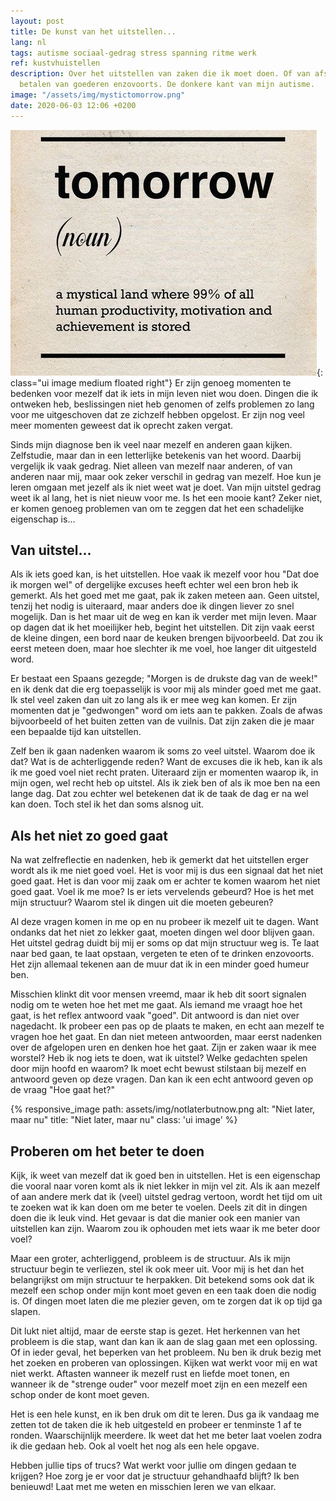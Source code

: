 ```yaml
---
layout: post
title: De kunst van het uitstellen...
lang: nl
tags: autisme sociaal-gedrag stress spanning ritme werk
ref: kustvhuistellen
description: Over het uitstellen van zaken die ik moet doen. Of van afspraken, het
  betalen van goederen enzovoorts. De donkere kant van mijn autisme.
image: "/assets/img/mystictomorrow.png"
date: 2020-06-03 12:06 +0200
---
```

![Morgen is een mysterieus land, waar 99% van de motivatie en taken is.](/assets/img/mystictomorrow.png){: class="ui image medium floated right"}
Er zijn genoeg momenten te bedenken voor mezelf dat ik iets in mijn leven niet wou doen. Dingen die ik ontweken heb, beslissingen niet heb genomen of zelfs problemen zo lang voor me uitgeschoven dat ze zichzelf hebben opgelost. Er zijn nog veel meer momenten geweest dat ik oprecht zaken vergat.

Sinds mijn diagnose ben ik veel naar mezelf en anderen gaan kijken. Zelfstudie, maar dan in een letterlijke betekenis van het woord. Daarbij vergelijk ik vaak gedrag. Niet alleen van mezelf naar anderen, of van anderen naar mij, maar ook zeker verschil in gedrag van mezelf. Hoe kun je leren omgaan met jezelf als ik niet weet wat je doet. Van mijn uitstel gedrag weet ik al lang, het is niet nieuw voor me. Is het een mooie kant? Zeker niet, er komen genoeg problemen van om te zeggen dat het een schadelijke eigenschap is...

## Van uitstel...

Als ik iets goed kan, is het uitstellen. Hoe vaak ik mezelf voor hou "Dat doe ik morgen wel" of dergelijke excuses heeft echter wel een bron heb ik gemerkt. Als het goed met me gaat, pak ik zaken meteen aan. Geen uitstel, tenzij het nodig is uiteraard, maar anders doe ik dingen liever zo snel mogelijk. Dan is het maar uit de weg en kan ik verder met mijn leven. Maar op dagen dat ik het moeilijker heb, begint het uitstellen. Dit zijn vaak eerst de kleine dingen, een bord naar de keuken brengen bijvoorbeeld. Dat zou ik eerst meteen doen, maar hoe slechter ik me voel, hoe langer dit uitgesteld word.

Er bestaat een Spaans gezegde; "Morgen is de drukste dag van de week!" en ik denk dat die erg toepasselijk is voor mij als minder goed met me gaat. Ik stel veel zaken dan uit zo lang als ik er mee weg kan komen. Er zijn momenten dat je "gedwongen" word om iets aan te pakken. Zoals de afwas bijvoorbeeld of het buiten zetten van de vuilnis. Dat zijn zaken die je maar een bepaalde tijd kan uitstellen.

Zelf ben ik gaan nadenken waarom ik soms zo veel uitstel. Waarom doe ik dat? Wat is de achterliggende reden? Want de excuses die ik heb, kan ik als ik me goed voel niet recht praten. Uiteraard zijn er momenten waarop ik, in mijn ogen, wel recht heb op uitstel. Als ik ziek ben of als ik moe ben na een lange dag. Dat zou echter wel betekenen dat ik de taak de dag er na wel kan doen. Toch stel ik het dan soms alsnog uit.

## Als het niet zo goed gaat

Na wat zelfreflectie en nadenken, heb ik gemerkt dat het uitstellen erger wordt als ik me niet goed voel. Het is voor mij is dus een signaal dat het niet goed gaat. Het is dan voor mij zaak om er achter te komen waarom het niet goed gaat. Voel ik me moe? Is er iets vervelends gebeurd? Hoe is het met mijn structuur? Waarom stel ik dingen uit die moeten gebeuren?

Al deze vragen komen in me op en nu probeer ik mezelf uit te dagen. Want ondanks dat het niet zo lekker gaat, moeten dingen wel door blijven gaan. Het uitstel gedrag duidt bij mij er soms op dat mijn structuur weg is. Te laat naar bed gaan, te laat opstaan, vergeten te eten of te drinken enzovoorts. Het zijn allemaal tekenen aan de muur dat ik in een minder goed humeur ben.

Misschien klinkt dit voor mensen vreemd, maar ik heb dit soort signalen nodig om te weten hoe het met me gaat. Als iemand me vraagt hoe het gaat, is het reflex antwoord vaak "goed". Dit antwoord is dan niet over nagedacht. Ik probeer een pas op de plaats te maken, en echt aan mezelf te vragen hoe het gaat. En dan niet meteen antwoorden, maar eerst nadenken over de afgelopen uren en denken hoe het gaat. Zijn er zaken waar ik mee worstel? Heb ik nog iets te doen, wat ik uitstel? Welke gedachten spelen door mijn hoofd en waarom? Ik moet echt bewust stilstaan bij mezelf en antwoord geven op deze vragen. Dan kan ik een echt antwoord geven op de vraag "Hoe gaat het?"

{% responsive_image path: assets/img/notlaterbutnow.png alt: "Niet later, maar nu" title: "Niet later, maar nu" class: 'ui image' %}

## Proberen om het beter te doen

Kijk, ik weet van mezelf dat ik goed ben in uitstellen. Het is een eigenschap die vooral naar voren komt als ik niet lekker in mijn vel zit. Als ik aan mezelf of aan andere merk dat ik (veel) uitstel gedrag vertoon, wordt het tijd om uit te zoeken wat ik kan doen om me beter te voelen. Deels zit dit in dingen doen die ik leuk vind. Het gevaar is dat die manier ook een manier van uitstellen kan zijn. Waarom zou ik ophouden met iets waar ik me beter door voel?

Maar een groter, achterliggend, probleem is de structuur. Als ik mijn structuur begin te verliezen, stel ik ook meer uit. Voor mij is het dan het belangrijkst om mijn structuur te herpakken. Dit betekend soms ook dat ik mezelf een schop onder mijn kont moet geven en een taak doen die nodig is. Of dingen moet laten die me plezier geven, om te zorgen dat ik op tijd ga slapen.

Dit lukt niet altijd, maar de eerste stap is gezet. Het herkennen van het probleem is die stap, want dan kan ik aan de slag gaan met een oplossing. Of in ieder geval, het beperken van het probleem. Nu ben ik druk bezig met het zoeken en proberen van oplossingen. Kijken wat werkt voor mij en wat niet werkt. Aftasten wanneer ik mezelf rust en liefde moet tonen, en wanneer ik de "strenge ouder" voor mezelf moet zijn en een mezelf een schop onder de kont moet geven.

Het is een hele kunst, en ik ben druk om dit te leren. Dus ga ik vandaag me zetten tot de taken die ik heb uitgesteld en probeer er tenminste 1 af te ronden. Waarschijnlijk meerdere. Ik weet dat het me beter laat voelen zodra ik die gedaan heb. Ook al voelt het nog als een hele opgave.

Hebben jullie tips of trucs? Wat werkt voor jullie om dingen gedaan te krijgen? Hoe zorg je er voor dat je structuur gehandhaafd blijft? Ik ben benieuwd! Laat met me weten en misschien leren we van elkaar.
